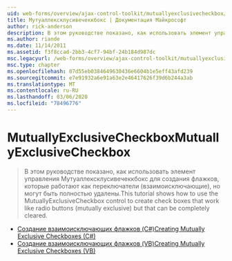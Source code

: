 ```yaml
---
uid: web-forms/overview/ajax-control-toolkit/mutuallyexclusivecheckbox/index
title: Мутуаллексклусивечеккбокс | Документация Майкрософт
author: rick-anderson
description: В этом руководстве показано, как использовать элемент управления Мутуаллексклусивечеккбокс для создания флажков, которые работают как переключатели (взаимоисключающие), но могут быть...
ms.author: riande
ms.date: 11/14/2011
ms.assetid: f3f8ccad-2bb3-4cf7-94bf-24b184d987dc
msc.legacyurl: /web-forms/overview/ajax-control-toolkit/mutuallyexclusivecheckbox
msc.type: chapter
ms.openlocfilehash: 07d55eb0384649630436e6604b1e5eff43afd239
ms.sourcegitcommit: e7e91932a6e91a63e2e46417626f39d6b244a3ab
ms.translationtype: MT
ms.contentlocale: ru-RU
ms.lasthandoff: 03/06/2020
ms.locfileid: "78496776"
---
```

# <a name="mutuallyexclusivecheckbox"></a><span data-ttu-id="14d99-103">MutuallyExclusiveCheckbox</span><span class="sxs-lookup"><span data-stu-id="14d99-103">MutuallyExclusiveCheckbox</span></span>

> <span data-ttu-id="14d99-104">В этом руководстве показано, как использовать элемент управления Мутуаллексклусивечеккбокс для создания флажков, которые работают как переключатели (взаимоисключающие), но могут быть полностью удалены.</span><span class="sxs-lookup"><span data-stu-id="14d99-104">This tutorial shows how to use the MutuallyExclusiveCheckbox control to create check boxes that work like radio buttons (mutually exclusive) but that can be completely cleared.</span></span>

- [<span data-ttu-id="14d99-105">Создание взаимоисключающих флажков (C#)</span><span class="sxs-lookup"><span data-stu-id="14d99-105">Creating Mutually Exclusive Checkboxes (C#)</span></span>](creating-mutually-exclusive-checkboxes-cs.md)
- [<span data-ttu-id="14d99-106">Создание взаимоисключающих флажков (VB)</span><span class="sxs-lookup"><span data-stu-id="14d99-106">Creating Mutually Exclusive Checkboxes (VB)</span></span>](creating-mutually-exclusive-checkboxes-vb.md)
